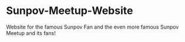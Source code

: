 # Sunpov-Meetup-Website
Website for the famous Sunpov Fan and the even more famous Sunpov Meetup and its fans!
